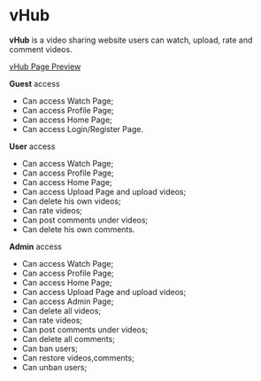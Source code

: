 ﻿# vHub

**vHub** is a video sharing website users can watch, upload, rate and comment videos.

[vHub Page Preview](https://imgur.com/a/u24deMC)

**Guest** access

- Can access Watch Page;
- Can access Profile Page;
- Can access Home Page;
- Can access Login/Register Page.

**User** access

- Can access Watch Page;
- Can access Profile Page;
- Can access Home Page;
- Can access Upload Page and upload videos;
- Can delete his own videos;
- Can rate videos;
- Can post comments under videos;
- Can delete his own comments.

**Admin** access

- Can access Watch Page;
- Can access Profile Page;
- Can access Home Page;
- Can access Upload Page and upload videos;
- Can access Admin Page;
- Can delete all videos;
- Can rate videos;
- Can post comments under videos;
- Can delete all comments;
- Can ban users;
- Can restore videos,comments;
- Can unban users;
